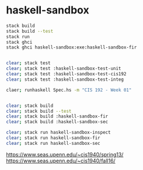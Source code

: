 # haskell-sandbox

```bash
stack build
stack build --test
stack run
stack ghci
stack ghci haskell-sandbox:exe:haskell-sandbox-fir


clear; stack test
clear; stack test :haskell-sandbox-test-unit
clear; stack test :haskell-sandbox-test-cis192
clear; stack test :haskell-sandbox-test-integ

claer; runhaskell Spec.hs -m "CIS 192 - Week 01"


clear; stack build
clear; stack build --test
clear; stack build :haskell-sandbox-fir
clear; stack build :haskell-sandbox-sec

clear; stack run haskell-sandbox-inspect
clear; stack run haskell-sandbox-fir
clear; stack run haskell-sandbox-sec
```

<https://www.seas.upenn.edu/~cis1940/spring13/>
<https://www.seas.upenn.edu/~cis1940/fall16/>
